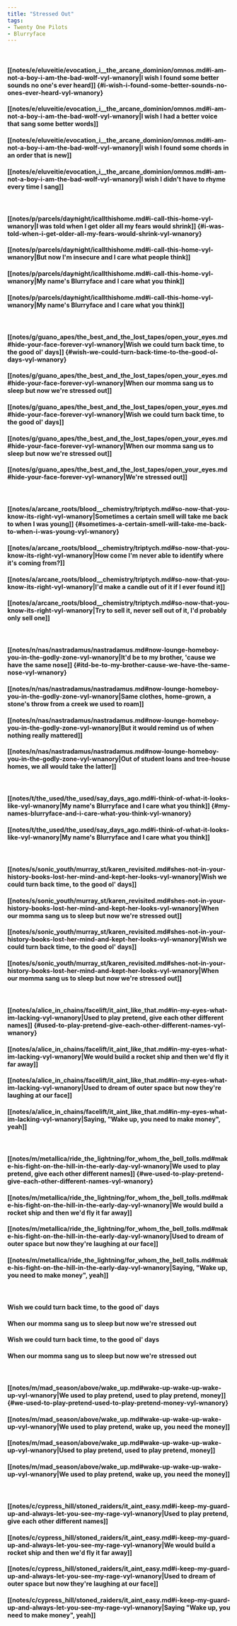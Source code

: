 ```yaml
---
title: "Stressed Out"
tags:
- Twenty One Pilots
- Blurryface
---
```

&nbsp;
#### [[notes/e/eluveitie/evocation_i__the_arcane_dominion/omnos.md#i-am-not-a-boy-i-am-the-bad-wolf-vyl-wnanory|I wish I found some better sounds no one's ever heard]] {#i-wish-i-found-some-better-sounds-no-ones-ever-heard-vyl-wnanory}
#### [[notes/e/eluveitie/evocation_i__the_arcane_dominion/omnos.md#i-am-not-a-boy-i-am-the-bad-wolf-vyl-wnanory|I wish I had a better voice that sang some better words]]
#### [[notes/e/eluveitie/evocation_i__the_arcane_dominion/omnos.md#i-am-not-a-boy-i-am-the-bad-wolf-vyl-wnanory|I wish I found some chords in an order that is new]]
#### [[notes/e/eluveitie/evocation_i__the_arcane_dominion/omnos.md#i-am-not-a-boy-i-am-the-bad-wolf-vyl-wnanory|I wish I didn't have to rhyme every time I sang]]
&nbsp;
#### [[notes/p/parcels/day∕night/icallthishome.md#i-call-this-home-vyl-wnanory|I was told when I get older all my fears would shrink]] {#i-was-told-when-i-get-older-all-my-fears-would-shrink-vyl-wnanory}
#### [[notes/p/parcels/day∕night/icallthishome.md#i-call-this-home-vyl-wnanory|But now I'm insecure and I care what people think]]
#### [[notes/p/parcels/day∕night/icallthishome.md#i-call-this-home-vyl-wnanory|My name's Blurryface and I care what you think]]
#### [[notes/p/parcels/day∕night/icallthishome.md#i-call-this-home-vyl-wnanory|My name's Blurryface and I care what you think]]
&nbsp;
#### [[notes/g/guano_apes/the_best_and_the_lost_tapes/open_your_eyes.md#hide-your-face-forever-vyl-wnanory|Wish we could turn back time, to the good ol' days]] {#wish-we-could-turn-back-time-to-the-good-ol-days-vyl-wnanory}
#### [[notes/g/guano_apes/the_best_and_the_lost_tapes/open_your_eyes.md#hide-your-face-forever-vyl-wnanory|When our momma sang us to sleep but now we're stressed out]]
#### [[notes/g/guano_apes/the_best_and_the_lost_tapes/open_your_eyes.md#hide-your-face-forever-vyl-wnanory|Wish we could turn back time, to the good ol' days]]
#### [[notes/g/guano_apes/the_best_and_the_lost_tapes/open_your_eyes.md#hide-your-face-forever-vyl-wnanory|When our momma sang us to sleep but now we're stressed out]]
#### [[notes/g/guano_apes/the_best_and_the_lost_tapes/open_your_eyes.md#hide-your-face-forever-vyl-wnanory|We're stressed out]]
&nbsp;
#### [[notes/a/arcane_roots/blood__chemistry/triptych.md#so-now-that-you-know-its-right-vyl-wnanory|Sometimes a certain smell will take me back to when I was young]] {#sometimes-a-certain-smell-will-take-me-back-to-when-i-was-young-vyl-wnanory}
#### [[notes/a/arcane_roots/blood__chemistry/triptych.md#so-now-that-you-know-its-right-vyl-wnanory|How come I'm never able to identify where it's coming from?]]
#### [[notes/a/arcane_roots/blood__chemistry/triptych.md#so-now-that-you-know-its-right-vyl-wnanory|I'd make a candle out of it if I ever found it]]
#### [[notes/a/arcane_roots/blood__chemistry/triptych.md#so-now-that-you-know-its-right-vyl-wnanory|Try to sell it, never sell out of it, I'd probably only sell one]]
&nbsp;
#### [[notes/n/nas/nastradamus/nastradamus.md#now-lounge-homeboy-you-in-the-godly-zone-vyl-wnanory|It'd be to my brother, 'cause we have the same nose]] {#itd-be-to-my-brother-cause-we-have-the-same-nose-vyl-wnanory}
#### [[notes/n/nas/nastradamus/nastradamus.md#now-lounge-homeboy-you-in-the-godly-zone-vyl-wnanory|Same clothes, home-grown, a stone's throw from a creek we used to roam]]
#### [[notes/n/nas/nastradamus/nastradamus.md#now-lounge-homeboy-you-in-the-godly-zone-vyl-wnanory|But it would remind us of when nothing really mattered]]
#### [[notes/n/nas/nastradamus/nastradamus.md#now-lounge-homeboy-you-in-the-godly-zone-vyl-wnanory|Out of student loans and tree-house homes, we all would take the latter]]
&nbsp;
#### [[notes/t/the_used/the_used/say_days_ago.md#i-think-of-what-it-looks-like-vyl-wnanory|My name's Blurryface and I care what you think]] {#my-names-blurryface-and-i-care-what-you-think-vyl-wnanory}
#### [[notes/t/the_used/the_used/say_days_ago.md#i-think-of-what-it-looks-like-vyl-wnanory|My name's Blurryface and I care what you think]]
&nbsp;
#### [[notes/s/sonic_youth/murray_st/karen_revisited.md#shes-not-in-your-history-books-lost-her-mind-and-kept-her-looks-vyl-wnanory|Wish we could turn back time, to the good ol' days]]
#### [[notes/s/sonic_youth/murray_st/karen_revisited.md#shes-not-in-your-history-books-lost-her-mind-and-kept-her-looks-vyl-wnanory|When our momma sang us to sleep but now we're stressed out]]
#### [[notes/s/sonic_youth/murray_st/karen_revisited.md#shes-not-in-your-history-books-lost-her-mind-and-kept-her-looks-vyl-wnanory|Wish we could turn back time, to the good ol' days]]
#### [[notes/s/sonic_youth/murray_st/karen_revisited.md#shes-not-in-your-history-books-lost-her-mind-and-kept-her-looks-vyl-wnanory|When our momma sang us to sleep but now we're stressed out]]
&nbsp;
#### [[notes/a/alice_in_chains/facelift/it_aint_like_that.md#in-my-eyes-what-im-lacking-vyl-wnanory|Used to play pretend, give each other different names]] {#used-to-play-pretend-give-each-other-different-names-vyl-wnanory}
#### [[notes/a/alice_in_chains/facelift/it_aint_like_that.md#in-my-eyes-what-im-lacking-vyl-wnanory|We would build a rocket ship and then we'd fly it far away]]
#### [[notes/a/alice_in_chains/facelift/it_aint_like_that.md#in-my-eyes-what-im-lacking-vyl-wnanory|Used to dream of outer space but now they're laughing at our face]]
#### [[notes/a/alice_in_chains/facelift/it_aint_like_that.md#in-my-eyes-what-im-lacking-vyl-wnanory|Saying, "Wake up, you need to make money", yeah]]
&nbsp;
#### [[notes/m/metallica/ride_the_lightning/for_whom_the_bell_tolls.md#make-his-fight-on-the-hill-in-the-early-day-vyl-wnanory|We used to play pretend, give each other different names]] {#we-used-to-play-pretend-give-each-other-different-names-vyl-wnanory}
#### [[notes/m/metallica/ride_the_lightning/for_whom_the_bell_tolls.md#make-his-fight-on-the-hill-in-the-early-day-vyl-wnanory|We would build a rocket ship and then we'd fly it far away]]
#### [[notes/m/metallica/ride_the_lightning/for_whom_the_bell_tolls.md#make-his-fight-on-the-hill-in-the-early-day-vyl-wnanory|Used to dream of outer space but now they're laughing at our face]]
#### [[notes/m/metallica/ride_the_lightning/for_whom_the_bell_tolls.md#make-his-fight-on-the-hill-in-the-early-day-vyl-wnanory|Saying, "Wake up, you need to make money", yeah]]
&nbsp;
#### Wish we could turn back time, to the good ol' days
#### When our momma sang us to sleep but now we're stressed out
#### Wish we could turn back time, to the good ol' days
#### When our momma sang us to sleep but now we're stressed out
&nbsp;
#### [[notes/m/mad_season/above/wake_up.md#wake-up-wake-up-wake-up-vyl-wnanory|We used to play pretend, used to play pretend, money]] {#we-used-to-play-pretend-used-to-play-pretend-money-vyl-wnanory}
#### [[notes/m/mad_season/above/wake_up.md#wake-up-wake-up-wake-up-vyl-wnanory|We used to play pretend, wake up, you need the money]]
#### [[notes/m/mad_season/above/wake_up.md#wake-up-wake-up-wake-up-vyl-wnanory|Used to play pretend, used to play pretend, money]]
#### [[notes/m/mad_season/above/wake_up.md#wake-up-wake-up-wake-up-vyl-wnanory|We used to play pretend, wake up, you need the money]]
&nbsp;
#### [[notes/c/cypress_hill/stoned_raiders/it_aint_easy.md#i-keep-my-guard-up-and-always-let-you-see-my-rage-vyl-wnanory|Used to play pretend, give each other different names]]
#### [[notes/c/cypress_hill/stoned_raiders/it_aint_easy.md#i-keep-my-guard-up-and-always-let-you-see-my-rage-vyl-wnanory|We would build a rocket ship and then we'd fly it far away]]
#### [[notes/c/cypress_hill/stoned_raiders/it_aint_easy.md#i-keep-my-guard-up-and-always-let-you-see-my-rage-vyl-wnanory|Used to dream of outer space but now they're laughing at our face]]
#### [[notes/c/cypress_hill/stoned_raiders/it_aint_easy.md#i-keep-my-guard-up-and-always-let-you-see-my-rage-vyl-wnanory|Saying "Wake up, you need to make money", yeah]]
